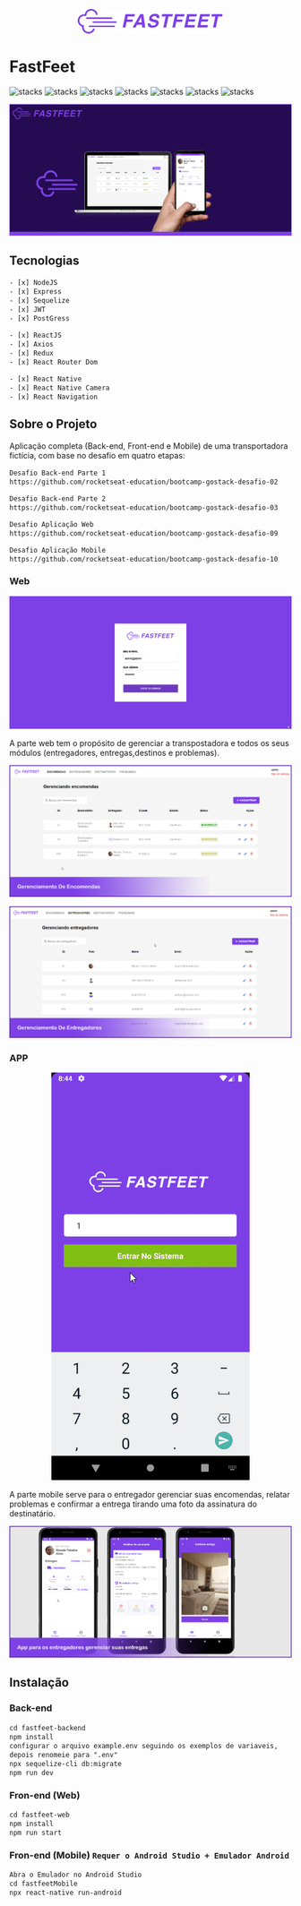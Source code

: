 <p align="center">
  <img src="fastfeet-web/src/assets/images/fastfeet-logo.png"/>
</p>

# FastFeet
![stacks](https://img.shields.io/badge/React.js--green) ![stacks](https://img.shields.io/badge/React%20Native--green) ![stacks](https://img.shields.io/badge/Redux--green)
![stacks](https://img.shields.io/badge/Node--blue) ![stacks](https://img.shields.io/badge/Sequelize--blue) ![stacks](https://img.shields.io/badge/Express.js--blue) ![stacks](https://img.shields.io/badge/JWT--blue)

<p align="center">
  <img src="uploads/banner.jpg"/>
</p>

## Tecnologias
```
- [x] NodeJS
- [x] Express
- [x] Sequelize
- [x] JWT
- [x] PostGress
```
```
- [x] ReactJS
- [x] Axios
- [x] Redux
- [x] React Router Dom
```
```
- [x] React Native
- [x] React Native Camera
- [x] React Navigation
```

## Sobre o Projeto
Aplicação completa (Back-end, Front-end e Mobile) de uma transportadora fictícia, com base no desafio em quatro etapas: 

```
Desafio Back-end Parte 1
https://github.com/rocketseat-education/bootcamp-gostack-desafio-02
```
```
Desafio Back-end Parte 2
https://github.com/rocketseat-education/bootcamp-gostack-desafio-03
```
```
Desafio Aplicação Web
https://github.com/rocketseat-education/bootcamp-gostack-desafio-09
```
```
Desafio Aplicação Mobile
https://github.com/rocketseat-education/bootcamp-gostack-desafio-10
```


### Web
<p align="center">
  <img src="uploads/gif-web.gif"/>
</p>
<p>A parte web tem o propósito de gerenciar a transpostadora e todos os seus módulos (entregadores, entregas,destinos e problemas).</p>
<p align="center">
  <img src="uploads/gerenciamento-encomendas-web.jpg"/>
</p>
<p align="center">
  <img src="uploads/gerenciamento-entregadores-web.jpg"/>
</p>

### APP
<p align="center">
  <img src="uploads/gif-app.gif"/>
</p>
<p>A parte mobile serve para o entregador gerenciar suas encomendas, relatar problemas e confirmar a entrega tirando uma foto da assinatura do destinatário.</p>
<p align="center">
  <img src="uploads/app-entregadores.jpg"/>
</p>

## Instalação
### Back-end 
```
cd fastfeet-backend
npm install
configurar o arquivo example.env seguindo os exemplos de variaveis, depois renomeie para ".env"
npx sequelize-cli db:migrate
npm run dev
```

### Fron-end (Web)
```
cd fastfeet-web
npm install
npm run start
```

### Fron-end (Mobile) `Requer o Android Studio + Emulador Android`
```
Abra o Emulador no Android Studio
cd fastfeetMobile
npx react-native run-android
